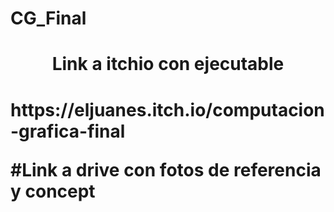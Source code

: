 # CG_Final

<h1 align="center">Link a itchio con ejecutable <h1/>
https://eljuanes.itch.io/computacion-grafica-final

#Link a drive con fotos de referencia y concept
